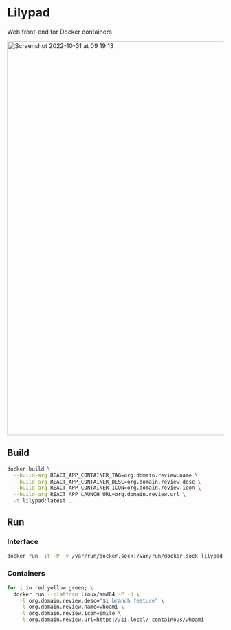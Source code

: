 # Lilypad

Web front-end for Docker containers

<img width="917" alt="Screenshot 2022-10-31 at 09 19 13" src="https://user-images.githubusercontent.com/43741/210862049-571e0199-94c8-4837-9148-3ef6f6a9b0ba.png">

## Build

```bash
docker build \
  --build-arg REACT_APP_CONTAINER_TAG=org.domain.review.name \
  --build-arg REACT_APP_CONTAINER_DESC=org.domain.review.desc \
  --build-arg REACT_APP_CONTAINER_ICON=org.domain.review.icon \
  --build-arg REACT_APP_LAUNCH_URL=org.domain.review.url \
  -t lilypad:latest .
```

## Run

### Interface

```bash
docker run -it -P -v /var/run/docker.sock:/var/run/docker.sock lilypad:latest
```

### Containers

```bash
for i in red yellow green; \
  docker run --platform linux/amd64 -P -d \
    -l org.domain.review.desc="$i branch feature" \
    -l org.domain.review.name=whoami \
    -l org.domain.review.icon=smile \
    -l org.domain.review.url=https://$i.local/ containous/whoami
```

